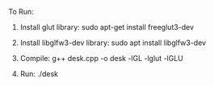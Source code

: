 To Run:
1) Install glut library:
sudo apt-get install freeglut3-dev

2) Install libglfw3-dev library:
sudo apt install libglfw3-dev

3) Compile:
g++ desk.cpp -o desk -lGL -lglut -lGLU

4) Run:
./desk